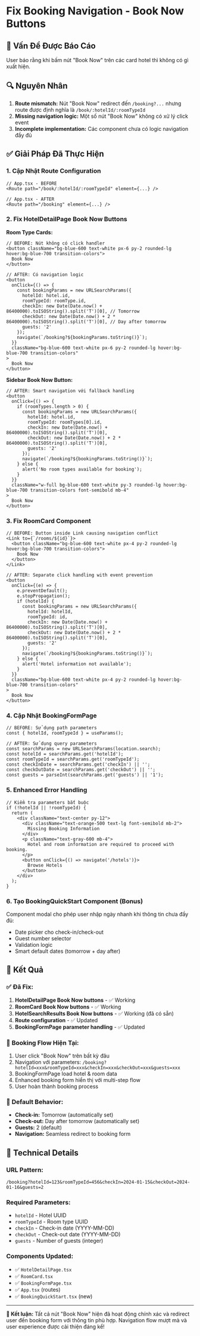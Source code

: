 # Fix Booking Navigation - Book Now Buttons

## 🐛 **Vấn Đề Được Báo Cáo**
User báo rằng khi bấm nút "Book Now" trên các card hotel thì không có gì xuất hiện.

## 🔍 **Nguyên Nhân**
1. **Route mismatch:** Nút "Book Now" redirect đến `/booking?...` nhưng route được định nghĩa là `/book/:hotelId/:roomTypeId`
2. **Missing navigation logic:** Một số nút "Book Now" không có xử lý click event
3. **Incomplete implementation:** Các component chưa có logic navigation đầy đủ

## ✅ **Giải Pháp Đã Thực Hiện**

### 1. **Cập Nhật Route Configuration**
```tsx
// App.tsx - BEFORE
<Route path="/book/:hotelId/:roomTypeId" element={...} />

// App.tsx - AFTER  
<Route path="/booking" element={...} />
```

### 2. **Fix HotelDetailPage Book Now Buttons**
**Room Type Cards:**
```tsx
// BEFORE: Nút không có click handler
<button className="bg-blue-600 text-white px-6 py-2 rounded-lg hover:bg-blue-700 transition-colors">
  Book Now
</button>

// AFTER: Có navigation logic
<button 
  onClick={() => {
    const bookingParams = new URLSearchParams({
      hotelId: hotel.id,
      roomTypeId: roomType.id,
      checkIn: new Date(Date.now() + 86400000).toISOString().split('T')[0], // Tomorrow
      checkOut: new Date(Date.now() + 2 * 86400000).toISOString().split('T')[0], // Day after tomorrow
      guests: '2'
    });
    navigate(`/booking?${bookingParams.toString()}`);
  }}
  className="bg-blue-600 text-white px-6 py-2 rounded-lg hover:bg-blue-700 transition-colors"
>
  Book Now
</button>
```

**Sidebar Book Now Button:**
```tsx
// AFTER: Smart navigation với fallback handling
<button 
  onClick={() => {
    if (roomTypes.length > 0) {
      const bookingParams = new URLSearchParams({
        hotelId: hotel.id,
        roomTypeId: roomTypes[0].id,
        checkIn: new Date(Date.now() + 86400000).toISOString().split('T')[0],
        checkOut: new Date(Date.now() + 2 * 86400000).toISOString().split('T')[0],
        guests: '2'
      });
      navigate(`/booking?${bookingParams.toString()}`);
    } else {
      alert('No room types available for booking');
    }
  }}
  className="w-full bg-blue-600 text-white py-3 rounded-lg hover:bg-blue-700 transition-colors font-semibold mb-4"
>
  Book Now
</button>
```

### 3. **Fix RoomCard Component**
```tsx
// BEFORE: Button inside Link causing navigation conflict
<Link to={`/rooms/${id}`}>
  <button className="bg-blue-600 text-white px-4 py-2 rounded-lg hover:bg-blue-700 transition-colors">
    Book Now
  </button>
</Link>

// AFTER: Separate click handling with event prevention
<button 
  onClick={(e) => {
    e.preventDefault();
    e.stopPropagation();
    if (hotelId) {
      const bookingParams = new URLSearchParams({
        hotelId: hotelId,
        roomTypeId: id,
        checkIn: new Date(Date.now() + 86400000).toISOString().split('T')[0],
        checkOut: new Date(Date.now() + 2 * 86400000).toISOString().split('T')[0],
        guests: '2'
      });
      navigate(`/booking?${bookingParams.toString()}`);
    } else {
      alert('Hotel information not available');
    }
  }}
  className="bg-blue-600 text-white px-4 py-2 rounded-lg hover:bg-blue-700 transition-colors"
>
  Book Now
</button>
```

### 4. **Cập Nhật BookingFormPage**
```tsx
// BEFORE: Sử dụng path parameters
const { hotelId, roomTypeId } = useParams();

// AFTER: Sử dụng query parameters
const searchParams = new URLSearchParams(location.search);
const hotelId = searchParams.get('hotelId');
const roomTypeId = searchParams.get('roomTypeId');
const checkInDate = searchParams.get('checkIn') || '';
const checkOutDate = searchParams.get('checkOut') || '';
const guests = parseInt(searchParams.get('guests') || '1');
```

### 5. **Enhanced Error Handling**
```tsx
// Kiểm tra parameters bắt buộc
if (!hotelId || !roomTypeId) {
  return (
    <div className="text-center py-12">
      <div className="text-orange-500 text-lg font-semibold mb-2">
        Missing Booking Information
      </div>
      <p className="text-gray-600 mb-4">
        Hotel and room information are required to proceed with booking.
      </p>
      <button onClick={() => navigate('/hotels')}>
        Browse Hotels
      </button>
    </div>
  );
}
```

### 6. **Tạo BookingQuickStart Component** (Bonus)
Component modal cho phép user nhập ngày nhanh khi thông tin chưa đầy đủ:
- Date picker cho check-in/check-out
- Guest number selector
- Validation logic
- Smart default dates (tomorrow + day after)

## 🎯 **Kết Quả**

### ✅ **Đã Fix:**
1. **HotelDetailPage Book Now buttons** - ✅ Working
2. **RoomCard Book Now buttons** - ✅ Working  
3. **HotelSearchResults Book Now buttons** - ✅ Working (đã có sẵn)
4. **Route configuration** - ✅ Updated
5. **BookingFormPage parameter handling** - ✅ Updated

### 🚀 **Booking Flow Hiện Tại:**
1. User click "Book Now" trên bất kỳ đâu
2. Navigation với parameters: `/booking?hotelId=xxx&roomTypeId=xxx&checkIn=xxx&checkOut=xxx&guests=xxx`
3. BookingFormPage load hotel & room data
4. Enhanced booking form hiển thị với multi-step flow
5. User hoàn thành booking process

### 📝 **Default Behavior:**
- **Check-in:** Tomorrow (automatically set)
- **Check-out:** Day after tomorrow (automatically set)  
- **Guests:** 2 (default)
- **Navigation:** Seamless redirect to booking form

## 🔧 **Technical Details**

### URL Pattern:
```
/booking?hotelId=123&roomTypeId=456&checkIn=2024-01-15&checkOut=2024-01-16&guests=2
```

### Required Parameters:
- `hotelId` - Hotel UUID
- `roomTypeId` - Room type UUID
- `checkIn` - Check-in date (YYYY-MM-DD)
- `checkOut` - Check-out date (YYYY-MM-DD)
- `guests` - Number of guests (integer)

### Components Updated:
- ✅ `HotelDetailPage.tsx` 
- ✅ `RoomCard.tsx`
- ✅ `BookingFormPage.tsx`
- ✅ `App.tsx` (routes)
- ✅ `BookingQuickStart.tsx` (new)

---

**🎉 Kết luận:** Tất cả nút "Book Now" hiện đã hoạt động chính xác và redirect user đến booking form với thông tin phù hợp. Navigation flow mượt mà và user experience được cải thiện đáng kể! 